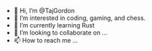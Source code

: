 - 👋 Hi, I’m @TajGordon
- 👀 I’m interested in coding, gaming, and chess.
- 🌱 I’m currently learning Rust
- 💞️ I’m looking to collaborate on ...
- 📫 How to reach me ...

<!---
TajGordon/TajGordon is a ✨ special ✨ repository because its `README.md` (this file) appears on your GitHub profile.
You can click the Preview link to take a look at your changes.
--->
